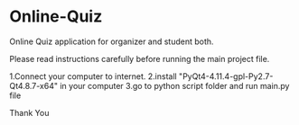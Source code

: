 # Online-Quiz
Online Quiz application for organizer and student both.

Please read instructions carefully before running the main project file.

1.Connect your computer to internet.
2.install "PyQt4-4.11.4-gpl-Py2.7-Qt4.8.7-x64" in your computer
3.go to python script folder and run main.py file

Thank You

